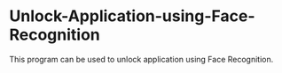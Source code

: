 # Unlock-Application-using-Face-Recognition
This program can be used to unlock application using Face Recognition.
